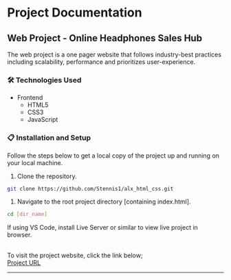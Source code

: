 # Project Documentation

## Web Project - Online Headphones Sales Hub  
  
The web project is a one pager website that follows industry-best practices including scalability, performance and prioritizes user-experience.

### 🛠️ Technologies Used

- Frontend
  - HTML5
  - CSS3
  - JavaScript

### 📋 Installation and Setup

Follow the steps below to get a local copy of the project up and running on your local machine.

1. Clone the repository.

```bash
git clone https://github.com/Stennis1/alx_html_css.git  
```

1. Navigate to the root project directory [containing index.html].

```bash
cd [dir_name]
```  

If using VS Code, install Live Server or similar to view live project in browser. <br> <br>

To visit the project website, click the link below;  
[Project URL](https://stennis1.github.io/alx_html_css/)

---
